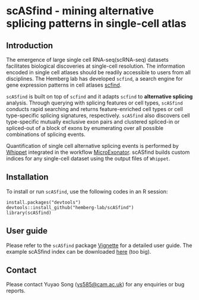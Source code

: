 # scASfind - mining alternative splicing patterns in single-cell atlas

## Introduction
The emergence of large single cell RNA-seq(scRNA-seq) datasets facilitates biological discoveries at single-cell resolution. The information encoded in single cell atlases should be readily accessible to users from all disciplines. The Hemberg lab has developed `scfind`, a search engine for gene expression patterns in cell atlases [scfind](https://github.com/hemberg-lab/scfind).  

`scASfind` is built on top of `scfind` and it adapts `scfind` to **alternative splicing** analysis. Through querying with splicing features or cell types, `scASfind` conducts rapid searching and returns feature-enriched cell types or cell type-specific splicing signatures, respectively. `scASfind` also discovers cell type-specific mutually exclusive exon pairs and clustered spliced-in or spliced-out of a block of exons by enumerating over all possible combinations of splicing events. 

Quantification of single cell alternative splicing events is performed by [Whippet](https://github.com/timbitz/Whippet.jl) integrated in the workflow [MicroExonator](https://github.com/hemberg-lab/MicroExonator). scASfind builds custom indices for any single-cell dataset using the output files of `Whippet`.

## Installation
To install or run `scASfind`, use the following codes in an R session:
```
install.packages("devtools")
devtools::install_github("hemberg-lab/scASfind")
library(scASfind)
```
## User guide
Please refer to the `scASfind` package [Vignette](https://github.com/hemberg-lab/scASfind/blob/master/vignettes/example_workflow.ipynb) for a detailed user guide.
The example scASfind index can be downloaded [here](https://drive.google.com/file/d/1dsaNOJKJN6PQQME1s0CMRPheiR94qkjv/view?usp=sharing) (too big).

## Contact
Please contact Yuyao Song (ys585@cam.ac.uk) for any enquiries or bug reports.
